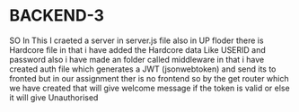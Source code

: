 # BACKEND-3

SO In This I craeted a server in server.js file also in UP floder there is Hardcore file in that i have added the Hardcore data Like USERID and password also i have made an folder called middleware in that i have created   auth file which generates a JWT (jsonwebtoken) and send its to fronted but in our assignment ther is no frontend so by the get router which we have created that will give welcome message if the token is valid or else it will give Unauthorised
